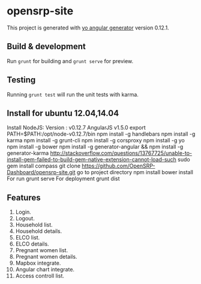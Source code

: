 # opensrp-site

This project is generated with [yo angular generator](https://github.com/yeoman/generator-angular)
version 0.12.1.

## Build & development

Run `grunt` for building and `grunt serve` for preview.

## Testing

Running `grunt test` will run the unit tests with karma.

## Install for ubuntu 12.04,14.04
  Install NodeJS:
  Version : v0.12.7
  AngularJS v1.5.0
  export PATH=$PATH:/opt/node-v0.12.7/bin
  npm install -g handlebars 
  npm install -g karma 
  npm install -g grunt-cli 
  npm install -g corsproxy
  npm install -g yo 
  npm install -g bower
  npm install -g generator-angular && npm install -g generator-karma
  http://stackoverflow.com/questions/13767725/unable-to-install-gem-failed-to-build-gem-native-extension-cannot-load-such
  sudo gem install compass
  git clone https://github.com/OpenSRP-Dashboard/opensrp-site.git
  go to project directory
  npm install
  bower install
  For run
  grunt serve
  For deployment
  grunt dist 
  

## Features
1. Login.
2. Logout.
3. Household list.
4. Household details.
5. ELCO list.
6. ELCO details.
7. Pregnant women list.
8. Pregnant women details.
9. Mapbox integrate.
10. Angular chart integrate.
11. Access controll list.



